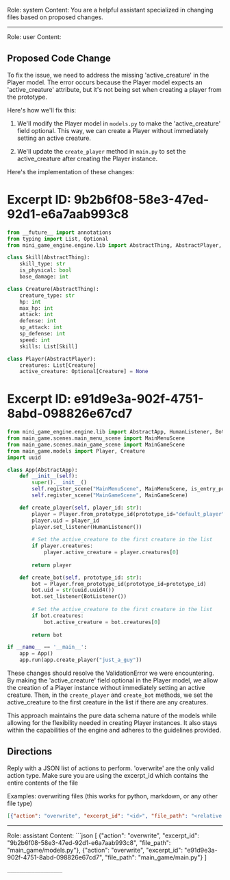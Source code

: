 Role: system
Content: You are a helpful assistant specialized in changing files based on proposed changes.
__________________
Role: user
Content: 
## Proposed Code Change
To fix the issue, we need to address the missing 'active_creature' in the Player model. The error occurs because the Player model expects an 'active_creature' attribute, but it's not being set when creating a player from the prototype.

Here's how we'll fix this:

1. We'll modify the Player model in `models.py` to make the 'active_creature' field optional. This way, we can create a Player without immediately setting an active creature.

2. We'll update the `create_player` method in `main.py` to set the active_creature after creating the Player instance.

Here's the implementation of these changes:

# Excerpt ID: 9b2b6f08-58e3-47ed-92d1-e6a7aab993c8
```python main_game/models.py
from __future__ import annotations
from typing import List, Optional
from mini_game_engine.engine.lib import AbstractThing, AbstractPlayer, Field

class Skill(AbstractThing):
    skill_type: str
    is_physical: bool
    base_damage: int

class Creature(AbstractThing):
    creature_type: str
    hp: int
    max_hp: int
    attack: int
    defense: int
    sp_attack: int
    sp_defense: int
    speed: int
    skills: List[Skill]

class Player(AbstractPlayer):
    creatures: List[Creature]
    active_creature: Optional[Creature] = None
```

# Excerpt ID: e91d9e3a-902f-4751-8abd-098826e67cd7
```python main_game/main.py
from mini_game_engine.engine.lib import AbstractApp, HumanListener, BotListener
from main_game.scenes.main_menu_scene import MainMenuScene
from main_game.scenes.main_game_scene import MainGameScene
from main_game.models import Player, Creature
import uuid

class App(AbstractApp):
    def __init__(self):
        super().__init__()
        self.register_scene("MainMenuScene", MainMenuScene, is_entry_point=True)
        self.register_scene("MainGameScene", MainGameScene)

    def create_player(self, player_id: str):
        player = Player.from_prototype_id(prototype_id="default_player")
        player.uid = player_id
        player.set_listener(HumanListener())
        
        # Set the active_creature to the first creature in the list
        if player.creatures:
            player.active_creature = player.creatures[0]
        
        return player

    def create_bot(self, prototype_id: str):
        bot = Player.from_prototype_id(prototype_id=prototype_id)
        bot.uid = str(uuid.uuid4())
        bot.set_listener(BotListener())
        
        # Set the active_creature to the first creature in the list
        if bot.creatures:
            bot.active_creature = bot.creatures[0]
        
        return bot

if __name__ == '__main__':
    app = App()
    app.run(app.create_player("just_a_guy"))
```

These changes should resolve the ValidationError we were encountering. By making the 'active_creature' field optional in the Player model, we allow the creation of a Player instance without immediately setting an active creature. Then, in the `create_player` and `create_bot` methods, we set the active_creature to the first creature in the list if there are any creatures.

This approach maintains the pure data schema nature of the models while allowing for the flexibility needed in creating Player instances. It also stays within the capabilities of the engine and adheres to the guidelines provided.

## Directions
Reply with a JSON list of actions to perform. 'overwrite' are the only valid action type. 
Make sure you are using the excerpt_id which contains the entire contents of the file

Examples:
overwriting files (this works for python, markdown, or any other file type)
```json output_example1
[{"action": "overwrite", "excerpt_id": "<id>", "file_path": "<relative file path>"}]
```

__________________
Role: assistant
Content: ```json
[
    {"action": "overwrite", "excerpt_id": "9b2b6f08-58e3-47ed-92d1-e6a7aab993c8", "file_path": "main_game/models.py"},
    {"action": "overwrite", "excerpt_id": "e91d9e3a-902f-4751-8abd-098826e67cd7", "file_path": "main_game/main.py"}
]
```
__________________
